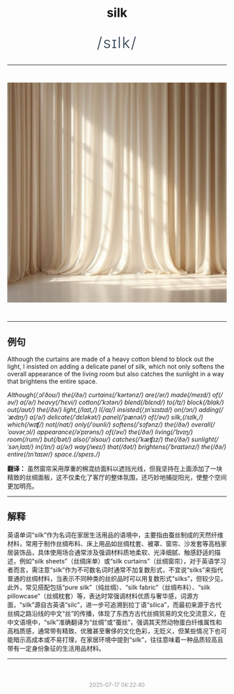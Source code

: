 <div align="center">

# silk

<div style="margin: 30px 0;">
<h1 style="font-size: 2.5em; font-weight: 300; letter-spacing: 2px; margin: 0; color: #2c3e50;">
/sɪlk/
</h1>
</div>

</div>

---

<div align="center" style="margin: 40px 0;">

![silk](images/silk.png)

</div>

---

## 例句

Although the curtains are made of a heavy cotton blend to block out the light, I insisted on adding a delicate panel of silk, which not only softens the overall appearance of the living room but also catches the sunlight in a way that brightens the entire space.

*Although(/ˌɔlˈðoʊ/) the(/ðə/) curtains(/ˈkərtənz/) are(/ər/) made(/meɪd/) of(/əv/) a(/ə/) heavy(/ˈhɛvi/) cotton(/ˈkɔtən/) blend(/blɛnd/) to(/tɪ/) block(/blɑk/) out(/aʊt/) the(/ðə/) light,(/laɪt,/) I(/aɪ/) insisted(/ˌɪnˈsɪstɪd/) on(/ɔn/) adding(/ˈædɪŋ/) a(/ə/) delicate(/ˈdɛləkət/) panel(/ˈpænəl/) of(/əv/) silk,(/sɪlk,/) which(/wɪʧ/) not(/nɑt/) only(/ˈoʊnli/) softens(/ˈsɔfənz/) the(/ðə/) overall(/ˈoʊvərˌɔl/) appearance(/əˈpɪrəns/) of(/əv/) the(/ðə/) living(/ˈlɪvɪŋ/) room(/rum/) but(/bət/) also(/ˈɔlsoʊ/) catches(/ˈkæʧɪz/) the(/ðə/) sunlight(/ˈsənˌlaɪt/) in(/ɪn/) a(/ə/) way(/weɪ/) that(/ðət/) brightens(/ˈbraɪtənz/) the(/ðə/) entire(/ɪnˈtaɪər/) space.(/speɪs./)*

**翻译：** 虽然窗帘采用厚重的棉混纺面料以遮挡光线，但我坚持在上面添加了一块精致的丝绸面板，这不仅柔化了客厅的整体氛围，还巧妙地捕捉阳光，使整个空间更加明亮。

---

## 解释

英语单词“silk”作为名词在家居生活用品的语境中，主要指由蚕丝制成的天然纤维材料，常用于制作丝绸布料、床上用品如丝绸枕套、被罩、窗帘、沙发套等高档家居装饰品，具体使用场合通常涉及强调材料质地柔软、光泽细腻、触感舒适的描述，例如“silk sheets”（丝绸床单）或“silk curtains”（丝绸窗帘），对于英语学习者而言，需注意“silk”作为不可数名词时通常不加复数形式，不宜说“silks”来指代普通的丝绸材料，当表示不同种类的丝织品时可以用复数形式“silks”，但较少见，此外，常见搭配包括“pure silk”（纯丝绸）、“silk fabric”（丝绸布料）、“silk pillowcase”（丝绸枕套）等，表达时常强调材料优质与奢华感，词源方面，“silk”源自古英语“silc”，进一步可追溯到拉丁语“silica”，而最初来源于古代丝绸之路沿线的中文“丝”的传播，体现了东西方古代丝绸贸易的文化交流意义，在中文语境中，“silk”准确翻译为“丝绸”或“蚕丝”，强调其天然动物蛋白纤维属性和高档质感，通常带有精致、优雅甚至奢侈的文化色彩，无贬义，但某些情况下也可能暗示高成本或不易打理，在家居环境中提到“silk”，往往意味着一种品质较高且带有一定身份象征的生活用品材料。


---

<div align="center" style="margin-top: 50px;">
<small style="color: #999; font-size: 0.9em;">2025-07-17 06:22:40</small>
</div>
